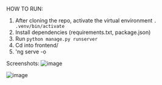 
HOW TO RUN:
1) After cloning the repo, activate the virtual environment `. .venv/bin/activate`
2) Install dependencies (requirements.txt, package.json)
3) Run `python manage.py runserver`
4) Cd into frontend/
5) 'ng serve -o


Screenshots:
![image](https://user-images.githubusercontent.com/48864825/218138380-ba3fbf14-824f-4a44-8c2e-22e5b96fae36.png)

![image](https://user-images.githubusercontent.com/48864825/218138464-b149c976-f38f-4e19-9c16-a1fcaf071aca.png)
